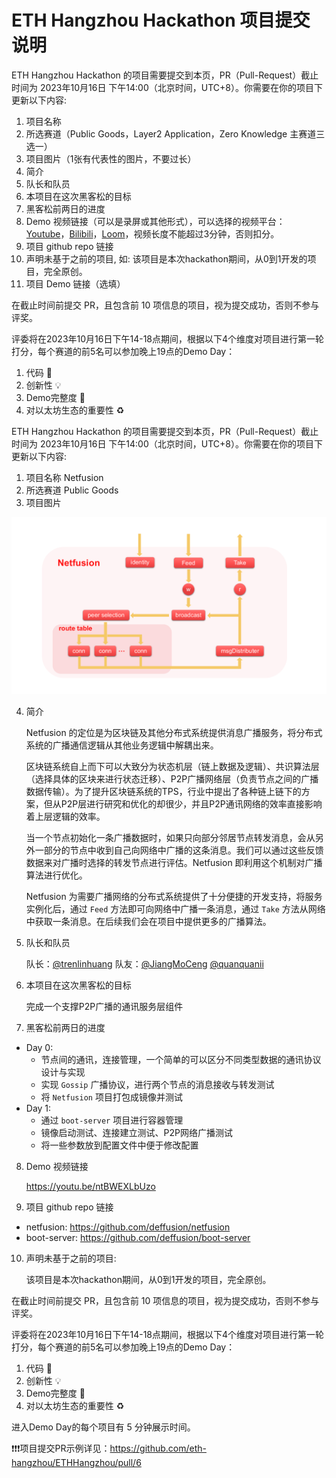 # ETH Hangzhou Hackathon 项目提交说明

ETH Hangzhou Hackathon 的项目需要提交到本页，PR（Pull-Request）截止时间为 2023年10月16日 下午14:00（北京时间，UTC+8）。你需要在你的项目下更新以下内容:
1. 项目名称
2. 所选赛道（Public Goods，Layer2 Application，Zero Knowledge 主赛道三选一）
3. 项目图片（1张有代表性的图片，不要过长）
4. 简介
5. 队长和队员
6. 本项目在这次黑客松的目标
7. 黑客松前两日的进度
8. Demo 视频链接（可以是录屏或其他形式），可以选择的视频平台：[Youtube](https://youtube.com)，[Bilibili](https://bilibili.com)，[Loom](https://www.loom.com/)，视频长度不能超过3分钟，否则扣分。
9. 项目 github repo 链接
10. 声明未基于之前的项目, 如: 该项目是本次hackathon期间，从0到1开发的项目，完全原创。
11. 项目 Demo 链接（选填）

在截止时间前提交 PR，且包含前 10 项信息的项目，视为提交成功，否则不参与评奖。

评委将在2023年10月16日下午14-18点期间，根据以下4个维度对项目进行第一轮打分，每个赛道的前5名可以参加晚上19点的Demo Day：
1. 代码 🧱
2. 创新性 💡
3. Demo完整度 📝
4. 对以太坊生态的重要性 ♻️

ETH Hangzhou Hackathon 的项目需要提交到本页，PR（Pull-Request）截止时间为 2023年10月16日 下午14:00（北京时间，UTC+8）。你需要在你的项目下更新以下内容:
1. 项目名称 Netfusion
2. 所选赛道 Public Goods
3. 项目图片

![netfusion](/img/netfusion.png)

4. 简介

   Netfusion 的定位是为区块链及其他分布式系统提供消息广播服务，将分布式系统的广播通信逻辑从其他业务逻辑中解耦出来。
   
   区块链系统自上而下可以大致分为状态机层（链上数据及逻辑）、共识算法层（选择具体的区块来进行状态迁移）、P2P广播网络层（负责节点之间的广播数据传输）。为了提升区块链系统的TPS，行业中提出了各种链上链下的方案，但从P2P层进行研究和优化的却很少，并且P2P通讯网络的效率直接影响着上层逻辑的效率。
   
   当一个节点初始化一条广播数据时，如果只向部分邻居节点转发消息，会从另外一部分的节点中收到自己向网络中广播的这条消息。我们可以通过这些反馈数据来对广播时选择的转发节点进行评估。Netfusion 即利用这个机制对广播算法进行优化。

   Netfusion 为需要广播网络的分布式系统提供了十分便捷的开发支持，将服务实例化后，通过 `Feed` 方法即可向网络中广播一条消息，通过 `Take` 方法从网络中获取一条消息。在后续我们会在项目中提供更多的广播算法。
5. 队长和队员

   队长：[@trenlinhuang](https://github.com/trenlinhuang) 队友：[@JiangMoCeng](https://github.com/JiangMoCeng) [@quanquanii](https://github.com/quanquanii)

6. 本项目在这次黑客松的目标
   
   完成一个支撑P2P广播的通讯服务层组件
7. 黑客松前两日的进度
- Day 0: 
  - 节点间的通讯，连接管理，一个简单的可以区分不同类型数据的通讯协议设计与实现
  - 实现 `Gossip` 广播协议，进行两个节点的消息接收与转发测试
  - 将 `Netfusion` 项目打包成镜像并测试
- Day 1:
  - 通过 `boot-server` 项目进行容器管理
  - 镜像启动测试、连接建立测试、P2P网络广播测试
  - 将一些参数放到配置文件中便于修改配置
8. Demo 视频链接
   
   https://youtu.be/ntBWEXLbUzo
9.  项目 github repo 链接

   - netfusion: https://github.com/deffusion/netfusion
   - boot-server: https://github.com/deffusion/boot-server
10.  声明未基于之前的项目:
   
     该项目是本次hackathon期间，从0到1开发的项目，完全原创。

在截止时间前提交 PR，且包含前 10 项信息的项目，视为提交成功，否则不参与评奖。

评委将在2023年10月16日下午14-18点期间，根据以下4个维度对项目进行第一轮打分，每个赛道的前5名可以参加晚上19点的Demo Day：
1. 代码 🧱
2. 创新性 💡
3. Demo完整度 📝
4. 对以太坊生态的重要性 ♻️

进入Demo Day的每个项目有 5 分钟展示时间。

❗❗❗项目提交PR示例详见：https://github.com/eth-hangzhou/ETHHangzhou/pull/6